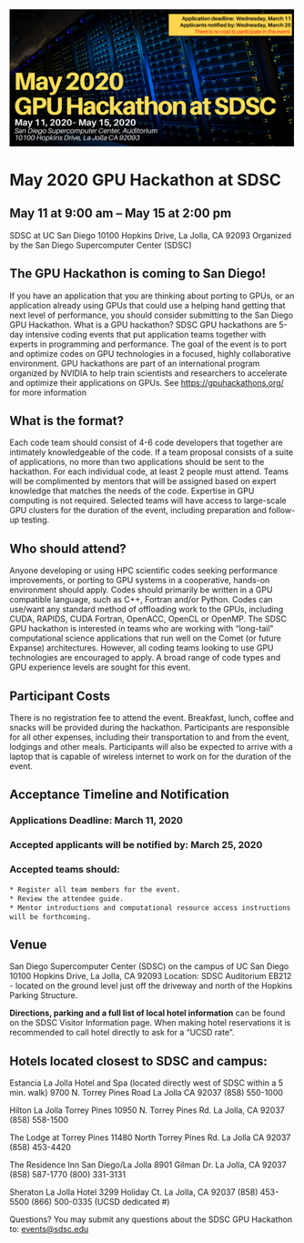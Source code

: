 <img src="./images/May2020_GPUhack-header.png" alt="SDSC GPU Hackathon" width="500px" />

# May 2020 GPU Hackathon at SDSC
## May 11 at 9:00 am – May 15 at 2:00 pm
SDSC at UC San Diego
10100 Hopkins Drive, La Jolla, CA 92093
Organized by the San Diego Supercomputer Center (SDSC)

## The GPU Hackathon is coming to San Diego!
If you have an application that you are thinking about porting to GPUs, or an application already using GPUs that could use a helping hand getting that next level of performance, you should consider submitting to the San Diego GPU Hackathon.
What is a GPU hackathon?
SDSC GPU hackathons are 5-day intensive coding events that put application teams together with experts in programming and performance. The goal of the event is to port and optimize codes on GPU technologies in a focused, highly collaborative environment. GPU hackathons are part of an international program organized by NVIDIA to help train scientists and researchers to accelerate and optimize their applications on GPUs. See https://gpuhackathons.org/ for more information

## What is the format?
Each code team should consist of 4-6 code developers that together are intimately knowledgeable of the code. If a team proposal consists of a suite of applications, no more than two applications should be sent to the hackathon. For each individual code, at least 2 people must attend. Teams will be complimented by mentors that will be assigned based on expert knowledge that matches the needs of the code. Expertise in GPU computing is not required.
Selected teams will have access to large-scale GPU clusters for the duration of the event, including preparation and follow-up testing. 

## Who should attend?
Anyone developing or using HPC scientific codes seeking performance improvements, or porting to GPU systems in a cooperative, hands-on environment should apply. Codes should primarily be written in a GPU compatible language, such as C++, Fortran and/or Python. Codes can use/want any standard method of offloading work to the GPUs, including CUDA, RAPIDS, CUDA Fortran, OpenACC, OpenCL or OpenMP.
The SDSC GPU hackathon is interested in teams who are working with “long-tail” computational science applications that run well on the Comet (or future Expanse) architectures. However, all coding teams looking to use GPU technologies are encouraged to apply. A broad range of code types and GPU experience levels are sought for this event.

## Participant Costs
There is no registration fee to attend the event. Breakfast, lunch, coffee and snacks will be provided during the hackathon. Participants are responsible for all other expenses, including their transportation to and from the event, lodgings and other meals. Participants will also be expected to arrive with a laptop that is capable of wireless internet to work on for the duration of the event.

## Acceptance Timeline and Notification

### Applications Deadline: March 11, 2020 
### Accepted applicants will be notified by: March 25, 2020
### Accepted teams should:
    * Register all team members for the event.
    * Review the attendee guide.
    * Mentor introductions and computational resource access instructions will be forthcoming.

## Venue
San Diego Supercomputer Center (SDSC) on the campus of UC San Diego
10100 Hopkins Drive, La Jolla, CA 92093
Location: SDSC Auditorium EB212 - located on the ground level just off the driveway and north of the Hopkins Parking Structure.

__Directions, parking and a full list of local hotel information__ can be found on the SDSC Visitor Information page.  When making hotel reservations it is recommended to call hotel directly to ask for a “UCSD rate”.  

## Hotels located closest to SDSC and campus:

Estancia La Jolla Hotel and Spa (located directly west of SDSC within a 5 min. walk)
9700 N. Torrey Pines Road
La Jolla CA 92037
(858) 550-1000 	

Hilton La Jolla Torrey Pines
10950 N. Torrey Pines Rd.
La Jolla, CA 92037
(858) 558-1500 	

The Lodge at Torrey Pines
11480 North Torrey Pines Rd.
La Jolla CA 92037
(858) 453-4420 	

The Residence Inn San Diego/La Jolla
8901 Gilman Dr.
La Jolla, CA 92037
(858) 587-1770
(800) 331-3131 

Sheraton La Jolla Hotel
3299 Holiday Ct.
La Jolla, CA 92037
(858) 453-5500
(866) 500-0335 (UCSD dedicated #) 	

Questions?
You may submit any questions about the SDSC GPU Hackathon to: events@sdsc.edu



